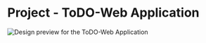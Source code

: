 # Project - ToDO-Web Application

![Design preview for the ToDO-Web Application](ProjectImage.png.png)

